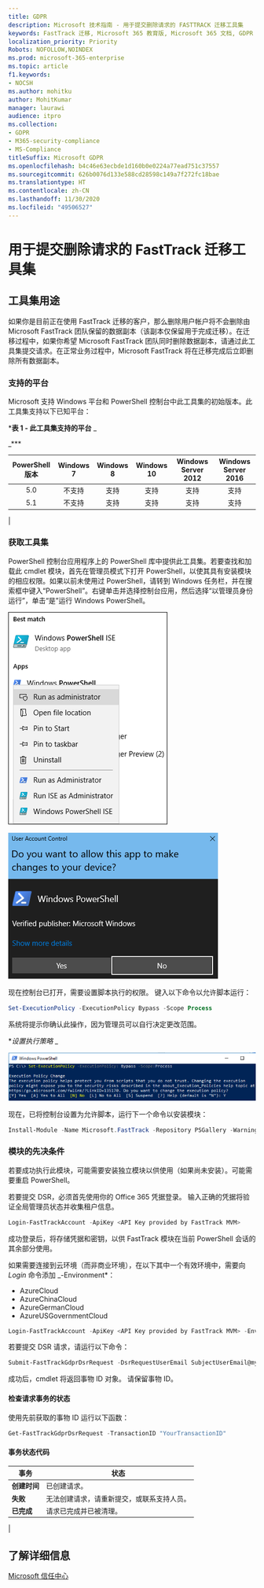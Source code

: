 ```yaml
---
title: GDPR
description: Microsoft 技术指南 - 用于提交删除请求的 FASTTRACK 迁移工具集
keywords: FastTrack 迁移, Microsoft 365 教育版, Microsoft 365 文档, GDPR
localization_priority: Priority
Robots: NOFOLLOW,NOINDEX
ms.prod: microsoft-365-enterprise
ms.topic: article
f1.keywords:
- NOCSH
ms.author: mohitku
author: MohitKumar
manager: laurawi
audience: itpro
ms.collection:
- GDPR
- M365-security-compliance
- MS-Compliance
titleSuffix: Microsoft GDPR
ms.openlocfilehash: b4c46e63ecbde1d160b0e0224a77ead751c37557
ms.sourcegitcommit: 626b0076d133e588cd28598c149a7f272fc18bae
ms.translationtype: HT
ms.contentlocale: zh-CN
ms.lasthandoff: 11/30/2020
ms.locfileid: "49506527"
---
```

# <a name="fasttrack-migration-toolset-for-submitting-delete-request"></a>用于提交删除请求的 FastTrack 迁移工具集

## <a name="toolset-purpose"></a>工具集用途

如果你是目前正在使用 FastTrack 迁移的客户，那么删除用户帐户将不会删除由 Microsoft FastTrack 团队保留的数据副本（该副本仅保留用于完成迁移）。在迁移过程中，如果你希望 Microsoft FastTrack 团队同时删除数据副本，请通过此工具集提交请求。在正常业务过程中，Microsoft FastTrack 将在迁移完成后立即删除所有数据副本。

### <a name="supported-platforms"></a>支持的平台

Microsoft 支持 Windows 平台和 PowerShell 控制台中此工具集的初始版本。此工具集支持以下已知平台：

***表 1 - 此工具集支持的平台** _

_***

|PowerShell 版本|Windows 7|Windows 8|Windows 10|Windows Server 2012|Windows Server 2016|
|:---:|:---:|:---:|:---:|:---:|:---:|
|5.0|不支持|支持|支持|支持|支持|
|5.1|不支持|支持|支持|支持|支持|
|

### <a name="obtaining-the-toolset"></a>获取工具集

PowerShell 控制台应用程序上的 PowerShell 库中提供此工具集。若要查找和加载此 cmdlet 模块，首先在管理员模式下打开 PowerShell，以使其具有安装模块的相应权限。如果以前未使用过 PowerShell，请转到 Windows 任务栏，并在搜索框中键入“PowerShell”。右键单击并选择控制台应用，然后选择“以管理员身份运行”，单击“是”运行 Windows PowerShell。

![PowerShell - 以管理员身份运行](../media/fasttrack-powershell_image.png)

![PowerShell - 允许应用进行更改](../media/fasttrack-run-powershell_image.png)

现在控制台已打开，需要设置脚本执行的权限。 键入以下命令以允许脚本运行：

```powershell
Set-ExecutionPolicy -ExecutionPolicy Bypass -Scope Process
```

系统将提示你确认此操作，因为管理员可以自行决定更改范围。

**_设置执行策略_* _

![在 PowerShell 中设置执行策略更改](../media/powershell-set-execution-policy_image.png)

现在，已将控制台设置为允许脚本，运行下一个命令以安装模块：

```powershell
Install-Module -Name Microsoft.FastTrack -Repository PSGallery -WarningAction SilentlyContinue -Force
```

### <a name="prerequisites-for-module"></a>模块的先决条件

若要成功执行此模块，可能需要安装独立模块以供使用（如果尚未安装）。可能需要重启 PowerShell。

若要提交 DSR，必须首先使用你的 Office 365 凭据登录。 输入正确的凭据将验证全局管理员状态并收集租户信息。

```powershell
Login-FastTrackAccount -ApiKey <API Key provided by FastTrack MVM>
```

成功登录后，将存储凭据和密钥，以供 FastTrack 模块在当前 PowerShell 会话的其余部分使用。

如果需要连接到云环境（而非商业环境），在以下其中一个有效环境中，需要向 *Login* 命令添加 _-Environment*：

- AzureCloud
- AzureChinaCloud
- AzureGermanCloud
- AzureUSGovernmentCloud

```powershell
Login-FastTrackAccount -ApiKey <API Key provided by FastTrack MVM> -Environment <cloud environment>
```

若要提交 DSR 请求，请运行以下命令：

```powershell
Submit-FastTrackGdprDsrRequest -DsrRequestUserEmail SubjectUserEmail@mycompany.com
```

成功后，cmdlet 将返回事物 ID 对象。 请保留事物 ID。

#### <a name="checking-the-status-of-a-request-transaction"></a>检查请求事务的状态

使用先前获取的事物 ID 运行以下函数：

```powershell
Get-FastTrackGdprDsrRequest -TransactionID "YourTransactionID"
```

#### <a name="transaction-status-codes"></a>事务状态代码

|事务|状态|
|---|---|
|**创建时间**|已创建请求。|
|**失败**|无法创建请求，请重新提交，或联系支持人员。|
|**已完成**|请求已完成并已被清理。|
|

<!-- original version: **Created**  Request has been created<br/>**Failed** Request failed to create, please resubmit, or contact support<br/>**Completed** Request has been completed and sanitized -->

## <a name="learn-more"></a>了解详细信息

[Microsoft 信任中心](https://www.microsoft.com/trust-center/privacy/gdpr-overview)

